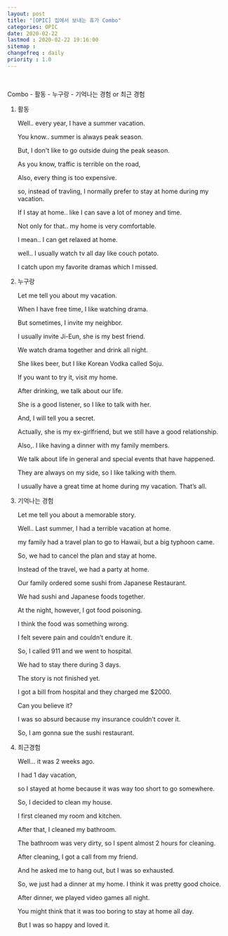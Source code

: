 ```yaml
---
layout: post
title: "[OPIC] 집에서 보내는 휴가 Combo"
categories: OPIC
date: 2020-02-22
lastmod : 2020-02-22 19:16:00
sitemap :
changefreq : daily
priority : 1.0
---
```


<br>

Combo - 활동 - 누구랑 - 기억나는 경험 or 최근 경험

1. 활동

   Well.. every year, I have a summer vacation. 

   You know.. summer is always peak season. 

   But, I don't like to go outside duing the peak season. 

   As you know, traffic is terrible on the road, 

   Also, every thing is too expensive.

   so, instead of travling,  I normally prefer to stay at home during my vacation. 

   If I stay at home.. like I can save a lot of money and time. 

   Not only for that.. my home is very comfortable. 

   I mean.. I can get relaxed at home.

   well.. I usually watch tv all day like couch potato. 

   I catch upon my favorite dramas which I missed. 




2. 누구랑

   Let me tell you about my vacation. 

   When I have free time, I like watching drama. 

   But sometimes, I invite my neighbor. 

   I usually invite Ji-Eun, she is my best friend. 

   We watch drama together and drink all night. 

   She likes beer, but I like Korean Vodka called Soju. 

   If you want to try it, visit my home.

   After drinking, we talk about our life. 

   She is a good listener, so I like to talk with her. 

   And, I will tell you a secret. 

   Actually, she is my ex-girlfriend, but we still have a good relationship. 

   Also,. I like having a dinner with my family members. 

   We talk about life in general and special events that have happened. 

   They are always on my side, so I like talking with them. 

   I usually have a great time at home during my vacation. That’s all. 

   

3. 기억나는 경험

   Let me tell you about a memorable story. 

   Well.. Last summer, I had a terrible vacation at home. 

   my family had a travel plan to go to Hawaii, but a big typhoon came. 

   So, we had to cancel the plan and stay at home. 

   Instead of the travel, we had a party at home. 

   Our family ordered some sushi from Japanese Restaurant. 

   We had sushi and Japanese foods together. 

   At the night, however, I got food poisoning. 

   I think the food was something wrong. 

   I felt severe pain and couldn’t endure it. 

   So, I called 911 and we went to hospital.

   We had to stay there during 3 days. 

   The story is not finished yet. 

   I got a bill from hospital and they charged me $2000.

   Can you believe it? 

   I was so absurd because my insurance couldn’t cover it. 

   So, I am gonna sue the sushi restaurant.

   

4. 최근경험

   Well… it was 2 weeks ago. 

   I had 1 day vacation, 

   so I stayed at home because it was way too short to go somewhere. 

   So, I decided to clean my house. 

   I first cleaned my room and kitchen. 

   After that, I cleaned my bathroom. 

   The bathroom was very dirty, so I spent almost 2 hours for cleaning. 

   After cleaning, I got a call from my friend. 

   And he asked me to hang out, but I was so exhausted. 

   So, we just had a dinner at my home. I think it was pretty good choice. 

   After dinner, we played video games all night. 

   You might think that it was too boring to stay at home all day. 

   But I was so happy and loved it. 

   

   

   